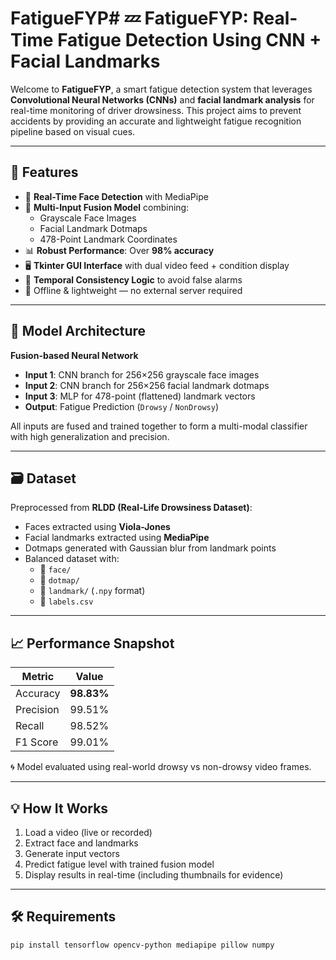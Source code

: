 # FatigueFYP# 💤 FatigueFYP: Real-Time Fatigue Detection Using CNN + Facial Landmarks

Welcome to **FatigueFYP**, a smart fatigue detection system that leverages **Convolutional Neural Networks (CNNs)** and **facial landmark analysis** for real-time monitoring of driver drowsiness. This project aims to prevent accidents by providing an accurate and lightweight fatigue recognition pipeline based on visual cues.

---

## 🚀 Features

- 🎥 **Real-Time Face Detection** with MediaPipe
- 🧠 **Multi-Input Fusion Model** combining:
  - Grayscale Face Images
  - Facial Landmark Dotmaps
  - 478-Point Landmark Coordinates
- 📊 **Robust Performance**: Over **98% accuracy**
- 🖥️ **Tkinter GUI Interface** with dual video feed + condition display
- 🔄 **Temporal Consistency Logic** to avoid false alarms
- 💾 Offline & lightweight — no external server required

---

## 🧠 Model Architecture

**Fusion-based Neural Network**

- **Input 1**: CNN branch for 256×256 grayscale face images  
- **Input 2**: CNN branch for 256×256 facial landmark dotmaps  
- **Input 3**: MLP for 478-point (flattened) landmark vectors  
- **Output**: Fatigue Prediction (`Drowsy` / `NonDrowsy`)

All inputs are fused and trained together to form a multi-modal classifier with high generalization and precision.

---

## 🗃 Dataset

Preprocessed from **RLDD (Real-Life Drowsiness Dataset)**:

- Faces extracted using **Viola-Jones**
- Facial landmarks extracted using **MediaPipe**
- Dotmaps generated with Gaussian blur from landmark points
- Balanced dataset with:
  - 📁 `face/`
  - 📁 `dotmap/`
  - 📁 `landmark/` (`.npy` format)
  - 📄 `labels.csv`

---

## 📈 Performance Snapshot

| Metric       | Value     |
|--------------|-----------|
| Accuracy     | **98.83%** |
| Precision    | 99.51%    |
| Recall       | 98.52%    |
| F1 Score     | 99.01%    |

🌀 Model evaluated using real-world drowsy vs non-drowsy video frames.

---

## 💡 How It Works

1. Load a video (live or recorded)
2. Extract face and landmarks
3. Generate input vectors
4. Predict fatigue level with trained fusion model
5. Display results in real-time (including thumbnails for evidence)

---

## 🛠️ Requirements

```bash
pip install tensorflow opencv-python mediapipe pillow numpy
